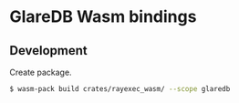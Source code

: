 # GlareDB Wasm bindings

## Development

Create package.

```sh
$ wasm-pack build crates/rayexec_wasm/ --scope glaredb
```
